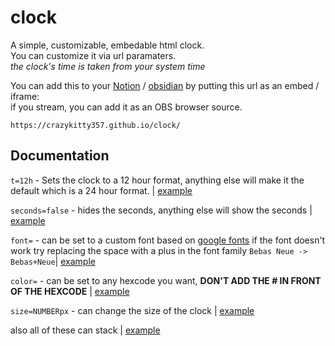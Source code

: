 # clock
A simple, customizable, embedable html clock.  
You can customize it via url paramaters.  
*the clock's time is taken from your system time*  

You can add this to your [Notion](https://www.notion.so/) / [obsidian](https://obsidian.md/) by putting this url as an embed / iframe:  
if you stream, you can add it as an OBS browser source.  
```
https://crazykitty357.github.io/clock/
```
## Documentation
```t=12h``` - Sets the clock to a 12 hour format, anything else will make it the default which is a 24 hour format. | [example](https://crazykitty357.github.io/clock/?t=12h) 

```seconds=false``` - hides the seconds, anything else will show the seconds | [example](https://crazykitty357.github.io/clock/?seconds=false)

```font=``` - can be set to a custom font based on [google fonts](https://fonts.google.com) if the font doesn't work try replacing the space with a plus in the font family ```Bebas Neue -> Bebas+Neue```| [example](https://crazykitty357.github.io/clock/?font=Tiny5)

```color=``` - can be set to any hexcode you want, **DON'T ADD THE # IN FRONT OF THE HEXCODE** | [example](https://crazykitty357.github.io/clock/?color=ad540f)

```size=NUMBERpx``` - can change the size of the clock | [example](https://crazykitty357.github.io/clock/?size=50px)

also all of these can stack | [example](https://crazykitty357.github.io/clock/?t=12h&seconds=false&font=Tiny5&color=ad540f&size=50px)
